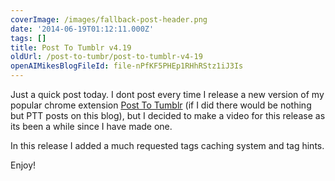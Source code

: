 ```yaml
---
coverImage: /images/fallback-post-header.png
date: '2014-06-19T01:12:11.000Z'
tags: []
title: Post To Tumblr v4.19
oldUrl: /post-to-tumbr/post-to-tumblr-v4-19
openAIMikesBlogFileId: file-nPfKF5PHEp1RHhRStz1iJ3Is
---
```


Just a quick post today. I dont post every time I release a new version of my popular chrome extension [Post To Tumblr](https://chrome.google.com/webstore/detail/post-to-tumblr/dbpicbbcpanckagpdjflgojlknomoiah?hl=en) (if I did there would be nothing but PTT posts on this blog), but I decided to make a video for this release as its been a while since I have made one.

<!-- more -->

In this release I added a much requested tags caching system and tag hints.

Enjoy!
